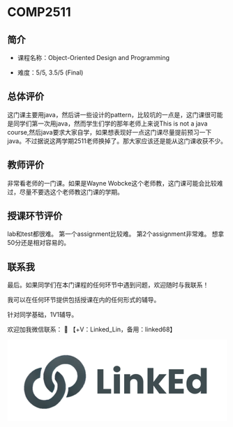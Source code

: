 # COMP2511



## 简介
- 课程名称：Object-Oriented Design and Programming

- 难度：5/5, 3.5/5 (Final)

## 总体评价


这门课主要用java，然后讲一些设计的pattern，比较坑的一点是，这门课很可能是同学们第一次用java，然而学生们学的那年老师上来说This is not a java course,然后java要求大家自学，如果想表现好一点这门课尽量提前预习一下java。不过据说这两学期2511老师换掉了。那大家应该还是能从这门课收获不少。

## 教师评价
非常看老师的一门课。如果是Wayne Wobcke这个老师教，这门课可能会比较难过，尽量不要选这个老师教这门课的学期。

## 授课环节评价
lab和test都很难。
第一个assignment比较难。
第2个assignment非常难。
想拿50分还是相对容易的。


## 联系我

最后。如果同学们在本门课程的任何环节中遇到问题，欢迎随时与我联系！

我可以在任何环节提供包括授课在内的任何形式的辅导。

针对同学基础，1V1辅导。

欢迎加我微信联系： 📩 【+V：Linked_Lin，备用：linked68】

![图片](../image/wechat.png)